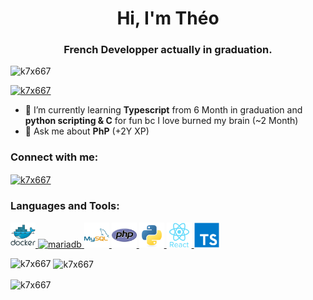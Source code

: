<h1 align="center">Hi, I'm Théo</h1>
<h3 align="center">French Developper actually in graduation.</h3>

<p align="left"> <img src="https://komarev.com/ghpvc/?username=k7x667&label=Profile%20views&color=0e75b6&style=flat" alt="k7x667" /> </p>

<p align="left"> <a href="https://github.com/ryo-ma/github-profile-trophy"><img src="https://github-profile-trophy.vercel.app/?username=k7x667" alt="k7x667" /></a> </p>

- 🌱 I’m currently learning **Typescript** from 6 Month in graduation and **python scripting & C** for fun bc I love burned my brain (~2 Month)
- 💬 Ask me about **PhP** (+2Y XP)

<h3 align="left">Connect with me:</h3>
<p align="left">
<a href="https://dev.to/k7x667" target="blank"><img align="center" src="https://raw.githubusercontent.com/rahuldkjain/github-profile-readme-generator/master/src/images/icons/Social/devto.svg" alt="k7x667" height="30" width="40" /></a>
</p>

<h3 align="left">Languages and Tools:</h3>
<p align="left"> <a href="https://www.docker.com/" target="_blank" rel="noreferrer"> <img src="https://raw.githubusercontent.com/devicons/devicon/master/icons/docker/docker-original-wordmark.svg" alt="docker" width="40" height="40"/> </a> <a href="https://mariadb.org/" target="_blank" rel="noreferrer"> <img src="https://www.vectorlogo.zone/logos/mariadb/mariadb-icon.svg" alt="mariadb" width="40" height="40"/> </a> <a href="https://www.mysql.com/" target="_blank" rel="noreferrer"> <img src="https://raw.githubusercontent.com/devicons/devicon/master/icons/mysql/mysql-original-wordmark.svg" alt="mysql" width="40" height="40"/> </a> <a href="https://www.php.net" target="_blank" rel="noreferrer"> <img src="https://raw.githubusercontent.com/devicons/devicon/master/icons/php/php-original.svg" alt="php" width="40" height="40"/> </a> <a href="https://www.python.org" target="_blank" rel="noreferrer"> <img src="https://raw.githubusercontent.com/devicons/devicon/master/icons/python/python-original.svg" alt="python" width="40" height="40"/> </a> <a href="https://reactjs.org/" target="_blank" rel="noreferrer"> <img src="https://raw.githubusercontent.com/devicons/devicon/master/icons/react/react-original-wordmark.svg" alt="react" width="40" height="40"/> </a> <a href="https://www.typescriptlang.org/" target="_blank" rel="noreferrer"> <img src="https://raw.githubusercontent.com/devicons/devicon/master/icons/typescript/typescript-original.svg" alt="typescript" width="40" height="40"/> </a> </p>

<p><img align="left" src="https://github-readme-stats.vercel.app/api/top-langs?username=k7x667&show_icons=true&locale=en&layout=compact" alt="k7x667" /></p>

<p>&nbsp;<img align="center" src="https://github-readme-stats.vercel.app/api?username=k7x667&show_icons=true&locale=en" alt="k7x667" /></p>

<p><img align="center" src="https://github-readme-streak-stats.herokuapp.com/?user=k7x667&" alt="k7x667" /></p>
